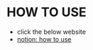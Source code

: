 # HOW TO USE

- click the below website
- [notion: how to use](https://branch-ski-c2e.notion.site/Dictionary-ac51dd035bea45ed90a20699be77ac2e)
